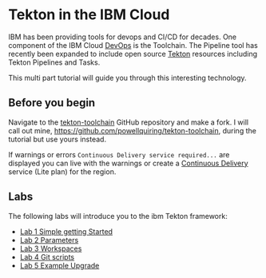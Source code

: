 # Tekton in the IBM Cloud
IBM has been providing tools for devops and CI/CD for decades.  One component of the IBM Cloud [DevOps](https://cloud.ibm.com/devops/getting-started) is the Toolchain.  The Pipeline tool has recently been expanded to include open source [Tekton](https://tekton.dev/) resources including Tekton Pipelines and Tasks.

This multi part tutorial will guide you through this interesting technology.

## Before you begin
Navigate to the [tekton-toolchain](https://github.com/IBM-Cloud/tekton-toolchain) GitHub repository and make a fork.  I will call out mine, https://github.com/powellquiring/tekton-toolchain, during the tutorial but use yours instead.

If warnings or errors `Continuous Delivery service required...` are displayed you can live with the warnings or create a [Continuous Delivery](https://cloud.ibm.com/catalog/services/continuous-delivery) service (Lite plan) for the region.

## Labs
The following labs will introduce you to the ibm Tekton framework:
- [Lab 1 Simple getting Started](lab1-simple/README.md)
- [Lab 2 Parameters](lab2-parameters/README.md)
- [Lab 3 Workspaces](lab3-workspaces/README.md)
- [Lab 4 Git scripts](lab4-shared-git/README.md)
- [Lab 5 Example Upgrade](lab5-classic2tekton/README.md)

